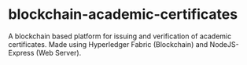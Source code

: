 # blockchain-academic-certificates

A blockchain based platform for issuing and verification of academic certificates. 
Made using Hyperledger Fabric (Blockchain) and NodeJS-Express (Web Server).